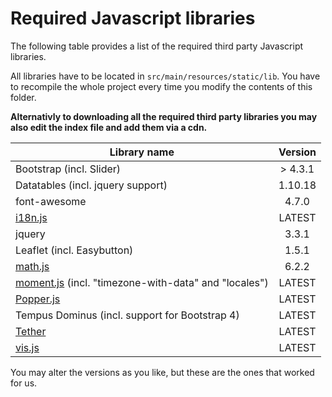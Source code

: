 # Required Javascript libraries

The following table provides a list of the required third party Javascript libraries.

All libraries have to be located in `src/main/resources/static/lib`. You have to recompile the whole project every time
you modify the contents of this folder.

**Alternativly to downloading all the required third party libraries you may also edit the index file and add them via
a cdn.**

| Library name                                                                 |  Version  |
| ---------------------------------------------------------------------------- | :-------: |
| Bootstrap (incl. Slider)                                                     | > 4.3.1   |
| Datatables (incl. jquery support)                                            | 1.10.18   |
| font-awesome                                                                 | 4.7.0     |
| [i18n.js](http://i18njs.com/)                                                | LATEST    | 
| jquery                                                                       | 3.3.1     |
| Leaflet (incl. Easybutton)                                                   | 1.5.1     |
| [math.js](https://mathjs.org)                                                | 6.2.2     |
| [moment.js](https://momentjs.com) (incl. "timezone-with-data" and "locales") | LATEST    |
| [Popper.js](https://popper.js.org/)                                          | LATEST    |
| Tempus Dominus (incl. support for Bootstrap 4)                               | LATEST    |
| [Tether](tether.io)                                                          | LATEST    |
| [vis.js](https://visjs.org)                                                  | LATEST    |

You may alter the versions as you like, but these are the ones that worked for us.
